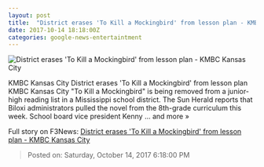 ```yaml
---
layout: post
title:  "District erases 'To Kill a Mockingbird' from lesson plan - KMBC Kansas City"
date: 2017-10-14 18:18:00Z
categories: google-news-entertaintment
---
```


![District erases 'To Kill a Mockingbird' from lesson plan - KMBC Kansas City](https://hips.htvapps.com/htv-prod-media.s3.amazonaws.com/images/2178750-kmbc-to-kill-a-mockingbird-1-1508004995.jpg?crop=1.00xw:0.747xh;0,0.0433xh&resize=1200:*)

KMBC Kansas City District erases 'To Kill a Mockingbird' from lesson plan KMBC Kansas City "To Kill a Mockingbird" is being removed from a junior-high reading list in a Mississippi school district. The Sun Herald reports that Biloxi administrators pulled the novel from the 8th-grade curriculum this week. School board vice president Kenny ... and more »


Full story on F3News: [District erases 'To Kill a Mockingbird' from lesson plan - KMBC Kansas City](http://www.f3nws.com/n/dFuaeG)

> Posted on: Saturday, October 14, 2017 6:18:00 PM
